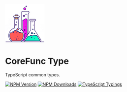 ![CoreFunc Type](https://raw.githubusercontent.com/corefunc/type/master/.github/assets/logo_128.png?raw=true "CoreFunc Type")

# CoreFunc Type

TypeScript common types.

[![NPM Version][npm-version-img]][npm-version-url]
[![NPM Downloads][npm-downloads-img]][npm-downloads-url]
[![TypeScript Typings][ts-img]][ts-url]

<!-- Badges -->

[npm-version-url]: https://npmjs.com/package/@corefunc/type
[npm-version-img]: https://badgen.net/npm/v/@corefunc/type?&icon=npm&label=npm&color=DD3636
[npm-downloads-url]: https://npmjs.com/package/@corefunc/type
[npm-downloads-img]: https://badgen.net/npm/dt/@corefunc/type?&icon=terminal&label=downloads&color=009688
[ts-url]: https://github.com/corefunc/type/blob/master/index.d.ts
[ts-img]: https://badgen.net/npm/types/@corefunc/type?&icon=typescript&label=types&color=1E90FF
